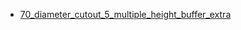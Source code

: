 * [70_diameter_cutout_5_multiple_height_buffer_extra](70_diameter_cutout_5_multiple_height_buffer_extra)
